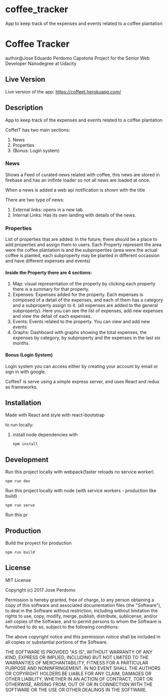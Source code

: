 # coffee_tracker
App to keep track of the expenses and events related to a coffee plantation

# Coffee Tracker
author@Jose Eduardo Perdomo
Capstone Project for the Senior Web Developer Nanodegree at Udacity

## Live Version
Live version of the app: https://coffeet.herokuapp.com/

## Description
App to keep track of the expenses and events related to a coffee plantation

CoffetT has two main sections:

1. News
2. Properties
3. (Bonus: Login system)

### News
Shows a Feed of curated news related with coffee, this news are stored in firebase and has an inifinte loader so not all news are loaded at once.

When a news is added a web api notification is shown with the title

There are two type of news:

 1. External links: opens in a new tab.
 2. Internal Links: Has its own landing with details of the news.

### Properties

List of properties that are added. In the future, there should be a place to add properties and assign them to users.
Each Property represent the area were the coffee plantation is and the subproperties (area were the actual coffee is planted, each subproperty may be planted in different occassion and have different expenses and events)

#### Inside the Property there are 4 sections:

1. Map: visual representation of the property by clicking each property there is a summary for that property.
2. Expenses: Expenses added for the property. Each expenses is composed of a detail of the expenses, and each of them has a category and a subproperty assign to it. (all expenses are added to the general subproperty). Here you can see the list of expenses, add new expenses and view the detail of each expenses.
3. Events: Events related to the property. You can view and add new events
4. Graphs: Dashboard with graphs showing the total expenses, the expenses by category, by subproperty and the expenses in the last six months.

#### Bonus (Login System)
Login system you can access either by creating your account by email or sign in with google.


CoffeeT is serve using a simple express server, and uses React and redux as frameworks.

## Installation

Made with React and style with react-bootstrap

to run locally:

1. install node dependencies with

	```
	npm install
	```

## Development

Run this project locally  with webpack(faster reloads no service worker)

   ```
   npm run dev
   ```
Run this project locally with node (with service workers - production like build)

   ```
   npm run serve
   ```
Run this pr

## Production

Build the proyect for production
   ```
   npm run build
   ```

## License
MIT License

Copyright (c) 2017 Jose Perdomo

Permission is hereby granted, free of charge, to any person obtaining a copy
of this software and associated documentation files (the "Software"), to deal
in the Software without restriction, including without limitation the rights
to use, copy, modify, merge, publish, distribute, sublicense, and/or sell
copies of the Software, and to permit persons to whom the Software is
furnished to do so, subject to the following conditions:

The above copyright notice and this permission notice shall be included in all
copies or substantial portions of the Software.

THE SOFTWARE IS PROVIDED "AS IS", WITHOUT WARRANTY OF ANY KIND, EXPRESS OR
IMPLIED, INCLUDING BUT NOT LIMITED TO THE WARRANTIES OF MERCHANTABILITY,
FITNESS FOR A PARTICULAR PURPOSE AND NONINFRINGEMENT. IN NO EVENT SHALL THE
AUTHORS OR COPYRIGHT HOLDERS BE LIABLE FOR ANY CLAIM, DAMAGES OR OTHER
LIABILITY, WHETHER IN AN ACTION OF CONTRACT, TORT OR OTHERWISE, ARISING FROM,
OUT OF OR IN CONNECTION WITH THE SOFTWARE OR THE USE OR OTHER DEALINGS IN THE
SOFTWARE.
